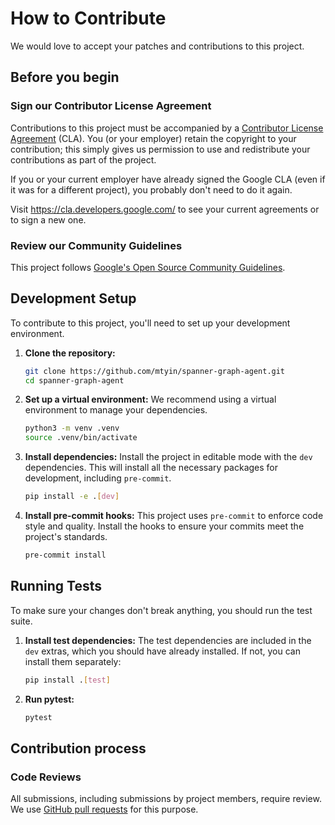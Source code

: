 # How to Contribute

We would love to accept your patches and contributions to this project.

## Before you begin

### Sign our Contributor License Agreement

Contributions to this project must be accompanied by a
[Contributor License Agreement](https://cla.developers.google.com/about) (CLA).
You (or your employer) retain the copyright to your contribution; this simply
gives us permission to use and redistribute your contributions as part of the
project.

If you or your current employer have already signed the Google CLA (even if it
was for a different project), you probably don't need to do it again.

Visit <https://cla.developers.google.com/> to see your current agreements or to
sign a new one.

### Review our Community Guidelines

This project follows [Google's Open Source Community
Guidelines](https://opensource.google/conduct/).

## Development Setup

To contribute to this project, you'll need to set up your development environment.

1.  **Clone the repository:**
    ```bash
    git clone https://github.com/mtyin/spanner-graph-agent.git
    cd spanner-graph-agent
    ```

2.  **Set up a virtual environment:**
    We recommend using a virtual environment to manage your dependencies.
    ```bash
    python3 -m venv .venv
    source .venv/bin/activate
    ```

3.  **Install dependencies:**
    Install the project in editable mode with the `dev` dependencies. This will install all the necessary packages for development, including `pre-commit`.
    ```bash
    pip install -e .[dev]
    ```

4.  **Install pre-commit hooks:**
    This project uses `pre-commit` to enforce code style and quality. Install the hooks to ensure your commits meet the project's standards.
    ```bash
    pre-commit install
    ```

## Running Tests

To make sure your changes don't break anything, you should run the test suite.

1.  **Install test dependencies:**
    The test dependencies are included in the `dev` extras, which you should have already installed. If not, you can install them separately:
    ```bash
    pip install .[test]
    ```

2.  **Run pytest:**
    ```bash
    pytest
    ```

## Contribution process

### Code Reviews

All submissions, including submissions by project members, require review. We
use [GitHub pull requests](https://docs.github.com/articles/about-pull-requests)
for this purpose.

